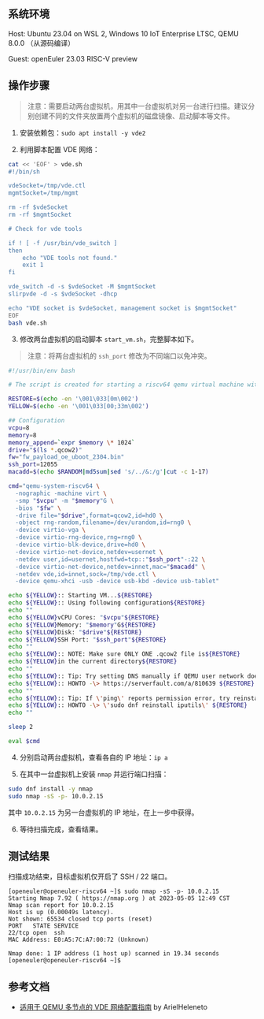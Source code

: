 ## 系统环境

Host: Ubuntu 23.04 on WSL 2, Windows 10 IoT Enterprise LTSC, QEMU 8.0.0 （从源码编译）

Guest: openEuler 23.03 RISC-V preview

## 操作步骤

> 注意：需要启动两台虚拟机，用其中一台虚拟机对另一台进行扫描。建议分别创建不同的文件夹放置两个虚拟机的磁盘镜像、启动脚本等文件。

1. 安装依赖包：`sudo apt install -y vde2`

2. 利用脚本配置 VDE 网络：

```bash
cat << 'EOF' > vde.sh
#!/bin/sh

vdeSocket=/tmp/vde.ctl
mgmtSocket=/tmp/mgmt

rm -rf $vdeSocket
rm -rf $mgmtSocket

# Check for vde tools

if ! [ -f /usr/bin/vde_switch ]
then
	echo "VDE tools not found."
	exit 1
fi

vde_switch -d -s $vdeSocket -M $mgmtSocket
slirpvde -d -s $vdeSocket -dhcp

echo "VDE socket is $vdeSocket, management socket is $mgmtSocket"
EOF
bash vde.sh
```

3. 修改两台虚拟机的启动脚本 `start_vm.sh`，完整脚本如下。

> 注意：将两台虚拟机的 `ssh_port` 修改为不同端口以免冲突。

```bash
#!/usr/bin/env bash

# The script is created for starting a riscv64 qemu virtual machine with specific parameters.

RESTORE=$(echo -en '\001\033[0m\002')
YELLOW=$(echo -en '\001\033[00;33m\002')

## Configuration
vcpu=8
memory=8
memory_append=`expr $memory \* 1024`
drive="$(ls *.qcow2)"
fw="fw_payload_oe_uboot_2304.bin"
ssh_port=12055
macadd=$(echo $RANDOM|md5sum|sed 's/../&:/g'|cut -c 1-17)

cmd="qemu-system-riscv64 \
  -nographic -machine virt \
  -smp "$vcpu" -m "$memory"G \
  -bios "$fw" \
  -drive file="$drive",format=qcow2,id=hd0 \
  -object rng-random,filename=/dev/urandom,id=rng0 \
  -device virtio-vga \
  -device virtio-rng-device,rng=rng0 \
  -device virtio-blk-device,drive=hd0 \
  -device virtio-net-device,netdev=usernet \
  -netdev user,id=usernet,hostfwd=tcp::"$ssh_port"-:22 \
  -device virtio-net-device,netdev=innet,mac="$macadd" \
  -netdev vde,id=innet,sock=/tmp/vde.ctl \
  -device qemu-xhci -usb -device usb-kbd -device usb-tablet"

echo ${YELLOW}:: Starting VM...${RESTORE}
echo ${YELLOW}:: Using following configuration${RESTORE}
echo ""
echo ${YELLOW}vCPU Cores: "$vcpu"${RESTORE}
echo ${YELLOW}Memory: "$memory"G${RESTORE}
echo ${YELLOW}Disk: "$drive"${RESTORE}
echo ${YELLOW}SSH Port: "$ssh_port"${RESTORE}
echo ""
echo ${YELLOW}:: NOTE: Make sure ONLY ONE .qcow2 file is${RESTORE}
echo ${YELLOW}in the current directory${RESTORE}
echo ""
echo ${YELLOW}:: Tip: Try setting DNS manually if QEMU user network doesn\'t work well. ${RESTORE}
echo ${YELLOW}:: HOWTO -\> https://serverfault.com/a/810639 ${RESTORE}
echo ""
echo ${YELLOW}:: Tip: If \'ping\' reports permission error, try reinstalling \'iputils\'. ${RESTORE}
echo ${YELLOW}:: HOWTO -\> \'sudo dnf reinstall iputils\' ${RESTORE}
echo ""

sleep 2

eval $cmd
```

4. 分别启动两台虚拟机，查看各自的 IP 地址：`ip a`

5. 在其中一台虚拟机上安装 `nmap` 并运行端口扫描：

```bash
sudo dnf install -y nmap
sudo nmap -sS -p- 10.0.2.15
```

其中 `10.0.2.15` 为另一台虚拟机的 IP 地址，在上一步中获得。

6. 等待扫描完成，查看结果。

## 测试结果

扫描成功结束，目标虚拟机仅开启了 SSH / 22 端口。

```
[openeuler@openeuler-riscv64 ~]$ sudo nmap -sS -p- 10.0.2.15
Starting Nmap 7.92 ( https://nmap.org ) at 2023-05-05 12:49 CST
Nmap scan report for 10.0.2.15
Host is up (0.00049s latency).
Not shown: 65534 closed tcp ports (reset)
PORT   STATE SERVICE
22/tcp open  ssh
MAC Address: E0:A5:7C:A7:00:72 (Unknown)

Nmap done: 1 IP address (1 host up) scanned in 19.34 seconds
[openeuler@openeuler-riscv64 ~]$
```

## 参考文档

- [适用于 QEMU 多节点的 VDE 网络配置指南](https://github.com/ArielHeleneto/Work-PLCT/blob/master/openMPI/VDE-network.md) by ArielHeleneto
